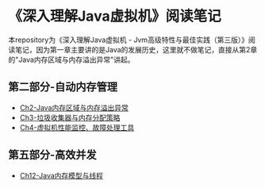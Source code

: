 # 《深入理解Java虚拟机》阅读笔记
本repository为《深入理解Java虚拟机 - Jvm高级特性与最佳实践（第三版）》阅读笔记，因为第一章主要讲的是Java的发展历史，这里就不做笔记，直接从第2章的"Java内存区域与内存溢出异常"讲起。

## 第二部分-自动内存管理
- [Ch2-Java内存区域与内存溢出异常](第二部分-自动内存管理/Ch2-Java内存区域与内存溢出异常.md)
- [Ch3-垃圾收集器与内存分配策略](第二部分-自动内存管理/Ch3-垃圾收集器与内存分配策略.md)
- [Ch4-虚拟机性能监控、故障处理工具](第二部分-自动内存管理/Ch4-虚拟机性能监控、故障处理工具.md)

## 第五部分-高效并发
- [Ch12-Java内存模型与线程](第五部分-高效并发/Ch12-Java内存模型与线程.md)